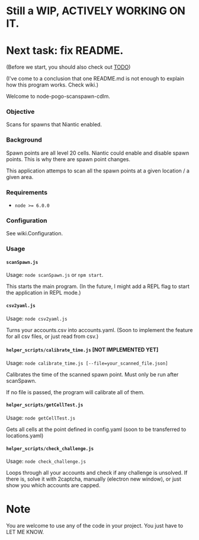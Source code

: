 # Still a WIP, ACTIVELY WORKING ON IT.
# Next task: fix README.

(Before we start, you should also check out [TODO](./TODO.md))

(I've come to a conclusion that one README.md is not enough to explain how this program works. Check wiki.)

Welcome to node-pogo-scanspawn-cdlm.

### Objective

Scans for spawns that Niantic enabled.

### Background

Spawn points are all level 20 cells. Niantic could enable and disable spawn points. This is why there are spawn point changes.

This application attemps to scan all the spawn points at a given location / a given area.

### Requirements

- `node >= 6.0.0`

### Configuration

See wiki.Configuration.

### Usage

#### `scanSpawn.js`

Usage: `node scanSpawn.js` or `npm start`.

This starts the main program. (In the future, I might add a REPL flag to start the application in REPL mode.)

#### `csv2yaml.js`

Usage: `node csv2yaml.js`

Turns your accounts.csv into accounts.yaml. (Soon to implement the feature for all csv files, or just read from csv.)

#### `helper_scripts/calibrate_time.js` [NOT IMPLEMENTED YET]

Usage: `node calibrate_time.js [--file=your_scanned_file.json]`

Calibrates the time of the scanned spawn point. Must only be run after scanSpawn.

If no file is passed, the program will calibrate all of them.

#### `helper_scripts/getCellTest.js`

Usage: `node getCellTest.js`

Gets all cells at the point defined in config.yaml (soon to be transferred to locations.yaml)

#### `helper_scripts/check_challenge.js`

Usage: `node check_challenge.js`

Loops through all your accounts and check if any challenge is unsolved. If there is, solve it with 2captcha, manually (electron new window), or just show you which accounts are capped.

# Note

You are welcome to use any of the code in your project. You just have to LET ME KNOW. 